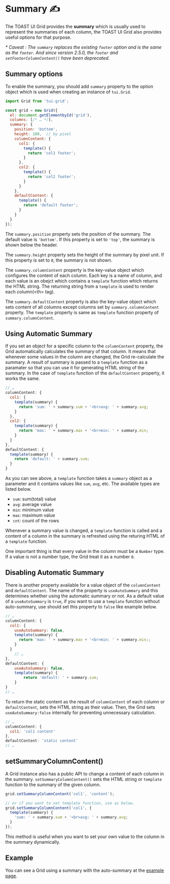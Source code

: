 # Summary  ✍️

The TOAST UI Grid provides the **summary** which is usually used to represent the summaries of each column, the TOAST UI Grid also provides useful options for that purpose.

_* Caveat : 
The `summary` replaces the existing `footer` option and is the same as the `footer`. And since version 2.5.0, the `footer` and `setFooterColumnContent()` have been deprecated._

## Summary options

To enable the summary, you should add `summary` property to the option object which is used when creating an instance of `tui.Grid`.

```javascript
import Grid from 'tui-grid';

const grid = new Grid({
  el: document.getElementbyId('grid'),
  columns: [/* … */],
  summary: {
    position: 'bottom',
    height: 100,  // by pixel
    columnContent: {
      col1: {
        template() {
          return 'col1 footer';
        }
      },
      col2: {
        template() {
          return 'col2 footer';
        }
      }
    },
    defaultContent: {
      template() {
        return 'default footer';
      }
    }
  }
});
```

The `summary.position` property sets the position of the summary. The default value is `'bottom'`. If this property is set to `'top'`, the summary is shown below the header. 

The `summary.height` property sets the height of the summary by pixel unit. If this property is set to `0`, the summary is not shown. 

The `summary.columnContent` property is the key-value object which configures the content of each column. Each key is a name of column, and each value is an obejct which contains a `template` function which returns the HTML string. The returning string from a `template` is used to render each column(&lt;th&gt; tag).

The `summary.defaultContent` property is also the key-value object which sets content of all columns except columns set by `summary.columnContent` property. The `template` property is same as `template` function property of `summary.columnContent`.

## Using Automatic Summary

If you set an object for a specific column to the `columnContent` property, the Grid automatically calculates the summary of that column. It means that whenever some values in the column are changed, the Grid re-calculate the summary. A result of summary is passed to a `template` function as a paramater so that you can use it for generating HTML string of the summary. In the case of `template` function of the `defaultContent` property, it works the same.

```javascript
// …
columnContent: {
  col1: {
    template(summary) {
      return 'sum: ' + summary.sum + '<br>avg: ' + summary.avg;
    }
  },
  col2: {
    template(summary) {
      return 'max: ' + summary.max + '<br>min: ' + summary.min;
    }
  }
},
defaultContent: {
  template(summary) {
    return 'default: ' + summary.sum;
  }
}
```

As you can see above, a `template` function takes a `summary` object as a parameter and it contains values like `sum`, `avg`, etc. The available types are listed below.

- `sum`: sum(total) value
- `avg`: average value
- `min`: minimum value
- `max`: maximum value
- `cnt`: count of the rows

Whenever a summary value is changed, a `template` function is called and a content of a column in the summary is refreshed using the returing HTML of a `template` function.

One important thing is that every value in the column must be a `Number` type. If a value is not a number type, the Grid treat it as a number `0`. 


## Disabling Automatic Summary

There is another property available for a value object of the `columnContent` and `defaultContent`. The name of the property is `useAutoSummary` and this determines whether using the automatic summary or not. As a default value of a `useAutoSummary` is `true`, if you want to use a `template` function without auto-summary, use should set this property to `false` like example below.

```javascript
// …
columnContent: {
  col1: {
    useAutoSummary: false,
    template(summary) {
      return 'max: ' + summary.max + '<br>min: ' + summary.min;;
    }
  }
    // …
},
defaultContent: {
    useAutoSummary: false,
    template(summary) {
        return 'default: ' + summary.sum;
    }
}
// …
```

To return the static content as the result of `columnContent` of each column or `defaultContent`, sets the HTML string as their value. Then, the Grid sets `useAutoSummary:false` internally for preventing unnecessary calculation.

```javascript
// …
columnContent: {
  col1: 'col1 content'
},
defaultContent: 'static content'
// …
```

## setSummaryColumnContent()

A Grid instance also has a public API to change a content of each column in the summary. `setSummaryColumnContent()` sets the HTML string or `template` function to the summary of the given column. 

```javascript
grid.setSummaryColumnContent('col1', 'content');

// or if you want to set template function, use as below.
grid.setSummaryColumnContent('col1', {
  template(summary) {
    'sum: ' + summary.sum + '<br>avg: ' + summary.avg;
  }
});
```

This method is useful when you want to set your own value to the column in the summary dynamically.

## Example

You can see a Grid using a summary with the auto-summary at the [example page](https://nhn.github.io/tui.grid/latest/tutorial-example09-summary).